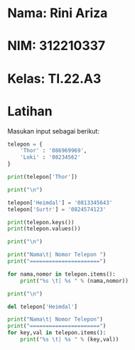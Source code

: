 # Nama: Rini Ariza
# NIM: 312210337
# Kelas: TI.22.A3

# Latihan

Masukan input sebagai berikut:

```python
telepon = {
    'Thor' : '086969969',
    'Loki' : '08234562'
}

print(telepon['Thor'])

print("\n")

telepon['Heimdal'] = '0813345643'
telepon['Surtr'] = '0824574123'

print(telepon.keys())
print(telepon.values())

print("\n")

print("Nama\t| Nomor Telepon ")
print("======================")

for nama,nomor in telepon.items():
    print("%s \t| %s " % (nama,nomor))

print("\n")

del telepon['Heimdal']

print("Nama\t| Nomor Telepon")
print("======================")
for key,val in telepon.items():
    print("%s \t| %s " % (key,val))
    
```
